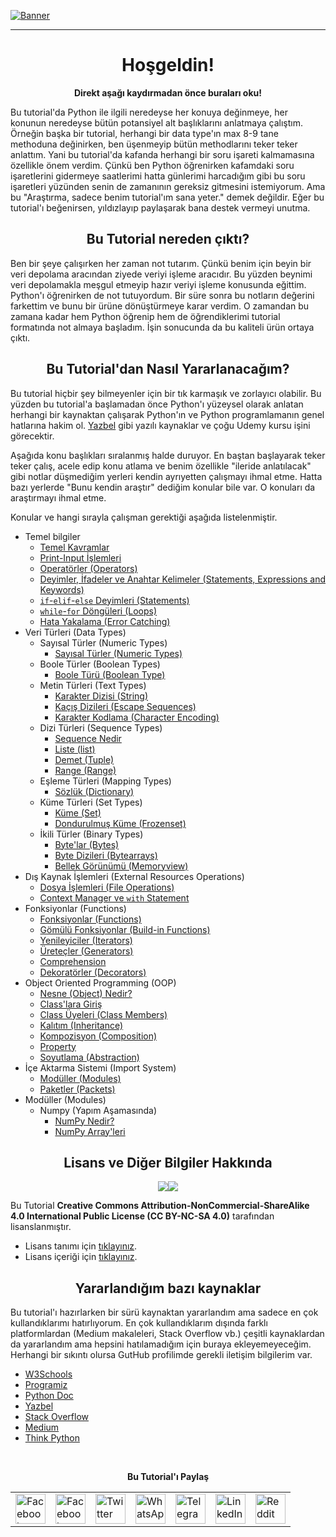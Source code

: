 
[![Banner](https://github.com/myygunduz/My-Blender-Works/blob/main/assets/specialedition/python-eğitimi-video.gif)](https://github.com/myygunduz)

<hr>

<h1 align='center'> Hoşgeldin! </h1>

<p align=center> <b>Direkt aşağı kaydırmadan önce buraları oku!</b> </p>

Bu tutorial'da Python ile ilgili neredeyse her konuya değinmeye, her konunun neredeyse bütün potansiyel alt başlıklarını anlatmaya çalıştım. Örneğin başka bir tutorial, herhangi bir data type'ın max 8-9 tane methoduna değinirken, ben üşenmeyip bütün methodlarını teker teker anlattım. Yani bu tutorial'da kafanda herhangi bir soru işareti kalmamasına özellikle önem verdim. Çünkü ben Python öğrenirken kafamdaki soru işaretlerini gidermeye saatlerimi hatta günlerimi harcadığım gibi bu soru işaretleri yüzünden senin de zamanının gereksiz gitmesini istemiyorum. Ama bu "Araştırma, sadece benim tutorial'ım sana yeter." demek değildir. Eğer bu tutorial'ı beğenirsen, yıldızlayıp paylaşarak bana destek vermeyi unutma.

<h2 align='center'> Bu Tutorial nereden çıktı? </h2>

Ben bir şeye çalışırken her zaman not tutarım. Çünkü benim için beyin bir veri depolama aracından ziyede veriyi işleme aracıdır. Bu yüzden beynimi veri depolamakla meşgul etmeyip hazır veriyi işleme konusunda eğittim. Python'ı öğrenirken de not tutuyordum. Bir süre sonra bu notların değerini farkettim ve bunu bir ürüne dönüştürmeye karar verdim. O zamandan bu zamana kadar hem Python öğrenip hem de öğrendiklerimi tutorial formatında not almaya başladım. İşin sonucunda da bu kaliteli ürün ortaya çıktı.

<h2 align='center'> Bu Tutorial'dan Nasıl Yararlanacağım? </h2>

Bu tutorial hiçbir şey bilmeyenler için bir tık karmaşık ve zorlayıcı olabilir. Bu yüzden bu tutorial'a başlamadan önce Python'ı yüzeysel olarak anlatan herhangi bir kaynaktan çalışarak Python'ın ve Python programlamanın genel hatlarına hakim ol. [Yazbel](https://python-istihza.yazbel.com) gibi yazılı kaynaklar ve çoğu Udemy kursu işini görecektir.

Aşağıda konu başlıkları sıralanmış halde duruyor. En baştan başlayarak teker teker çalış, acele edip konu atlama ve benim özellikle "ileride anlatılacak" gibi notlar düşmediğim yerleri kendin ayrıyetten çalışmayı ihmal etme. Hatta bazı yerlerde "Bunu kendin araştır" dediğim konular bile var. O konuları da araştırmayı ihmal etme.

Konular ve hangi sırayla çalışman gerektiği aşağıda listelenmiştir.
- Temel bilgiler
    - [Temel Kavramlar](./python_tutorial/temel_bilgiler/basic_concepts.md)
    - [Print-Input İşlemleri](./python_tutorial/temel_bilgiler/print_and_input.md)
    - [Operatörler (Operators)](./python_tutorial/temel_bilgiler/operators.md)
    - [Deyimler, İfadeler ve Anahtar Kelimeler (Statements, Expressions and Keywords)](./python_tutorial/temel_bilgiler/statements_expressions_keywords.md)
    - [`if`-`elif`-`else` Deyimleri (Statements)](./python_tutorial/temel_bilgiler/if-elif-else.md)
    - [`while`-`for` Döngüleri (Loops)](./python_tutorial/temel_bilgiler/while-for_loops.md)
    - [Hata Yakalama (Error Catching)](./python_tutorial/temel_bilgiler/error_catching.md)
- Veri Türleri (Data Types)
    - Sayısal Türler (Numeric Types)
        - [Sayısal Türler (Numeric Types)](./python_tutorial/data_types/numeric_types/numeric_types.md)
    - Boole Türler (Boolean Types)
        - [Boole Türü (Boolean Type)](./python_tutorial/data_types/boolean_types/boolean_types.md)
    - Metin Türleri (Text Types)
        - [Karakter Dizisi (String)](./python_tutorial/data_types/text_types/strings.md)
        - [Kaçış Dizileri (Escape Sequences)](./python_tutorial/data_types/text_types/escape_sequences.md)
        - [Karakter Kodlama (Character Encoding)](./python_tutorial/data_types/text_types/character_encoding.md)
    - Dizi Türleri (Sequence Types)
        - [Sequence Nedir](./python_tutorial/data_types/sequence_types/sequence_type_info.md)
        - [Liste (list)](./python_tutorial/data_types/sequence_types/list.md)
        - [Demet (Tuple)](./python_tutorial/data_types/sequence_types/tuple.md)
        - [Range (Range)](./python_tutorial/data_types/sequence_types/range.md)
    - Eşleme Türleri (Mapping Types)
        - [Sözlük (Dictionary)](./python_tutorial/data_types/mapping_types/dictionary.md)
    - Küme Türleri (Set Types)
        - [Küme (Set)](./python_tutorial/data_types/set_types/set.md)
        - [Dondurulmuş Küme (Frozenset)](./python_tutorial/data_types/set_types/frozenset.md)
    - İkili Türler (Binary Types)
        - [Byte'lar (Bytes)](./python_tutorial/data_types/binary_types/bytes.md)
        - [Byte Dizileri (Bytearrays)](./python_tutorial/data_types/binary_types/bytearrays.md)
        - [Bellek Görünümü (Memoryview)](./python_tutorial/data_types/binary_types/memoryview.md)
- Dış Kaynak İşlemleri (External Resources Operations)
    - [Dosya İşlemleri (File Operations)](./python_tutorial/external_resources_operations/file_operations.md)
    - [Context Manager ve `with` Statement](./python_tutorial/external_resources_operations/with_ve_context_manager.md)
- Fonksiyonlar (Functions)
    - [Fonksiyonlar (Functions)](./python_tutorial/functions/functions.md)
    - [Gömülü Fonksiyonlar (Build-in Functions)](./python_tutorial/functions/build-in_functions.md)
    - [Yenileyiciler (Iterators)](./python_tutorial/functions/iterators.md)
    - [Üreteçler (Generators)](./python_tutorial/functions/generators.md)
    - [Comprehension](./python_tutorial/functions/comprehension.md)
    - [Dekoratörler (Decorators)](./python_tutorial/functions/decorators.md)
- Object Oriented Programming (OOP)
    - [Nesne (Object) Nedir?](./python_tutorial/OOP/what_is_object.md)
    - [Class'lara Giriş](./python_tutorial/OOP/beginning_of_classes.md)
    - [Class Üyeleri (Class Members)](./python_tutorial/OOP/class_members.md)
    - [Kalıtım (Inheritance)](./python_tutorial/OOP/Inheritance.md)
    - [Kompozisyon (Composition)](./python_tutorial/OOP/composition.md)
    - [Property](./python_tutorial/OOP/property.md)
    - [Soyutlama (Abstraction)](./python_tutorial/OOP/abstract.md)
- İçe Aktarma Sistemi (Import System)
    - [Modüller (Modules)](./python_tutorial/import_system/modules.md)
    - [Paketler (Packets)](./python_tutorial/import_system/packets.md)
- Modüller (Modules)
    - Numpy (Yapım Aşamasında)
        - [NumPy Nedir?](./python_tutorial/Modules/Numpy/what_is_numpy.md)
        - [NumPy Array'leri](./python_tutorial/Modules/Numpy/ndarray_object.md)

<h2 align='center'> Lisans ve Diğer Bilgiler Hakkında </h2>
<p align=center><img src="https://img.shields.io/static/v1?label=&message=Python&style=flat-square&logo=python&labelColor=346b9a&color=346b9a&logoColor=ffffff"/><img src="https://img.shields.io/static/v1?label=Version&message=+3.9&style=flat-square&labelColor=green&color=green"/></p>

Bu Tutorial **Creative Commons Attribution-NonCommercial-ShareAlike 4.0 International Public License (CC BY-NC-SA 4.0)** tarafından lisanslanmıştır.
- Lisans tanımı için [tıklayınız](https://creativecommons.org/licenses/by-nc-sa/4.0/).
- Lisans içeriği için [tıklayınız](https://creativecommons.org/licenses/by-nc-sa/4.0/legalcode).

<h2 align='center'> Yararlandığım bazı kaynaklar </h2>

Bu tutorial'ı hazırlarken bir sürü kaynaktan yararlandım ama sadece en çok kullandıklarımı hatırlıyorum. En çok kullandıklarım dışında farklı platformlardan (Medium makaleleri, Stack Overflow vb.) çeşitli kaynaklardan da yararlandım ama hepsini hatılamadığım için buraya ekleyemeyeceğim. Herhangi bir sıkıntı olursa GutHub profilimde gerekli iletişim bilgilerim var.

- [W3Schools](https://www.w3schools.com/python/ "https://www.w3schools.com/python/")
- [Programiz](https://www.programiz.com/python-programming "https://www.programiz.com/python-programming")
- [Python Doc](https://docs.python.org/3/ "https://docs.python.org/3/")
- [Yazbel](https://python-istihza.yazbel.com/ "https://python-istihza.yazbel.com/")
- [Stack Overflow](https://stackoverflow.com/ "https://stackoverflow.com/")
- [Medium](https://medium.com/ "https://medium.com/")
- [Think Python](https://greenteapress.com/thinkpython/html/index.html "https://greenteapress.com/thinkpython/html/index.html")
<br>
<p align=center> <b>Bu Tutorial'ı Paylaş</b> </p>
<table align='center'>
	<tr>
		<td>
			<a href="https://web.facebook.com/sharer.php?t=Güzel%20bir%20Python%20eğitimi%20buldum%20bir%20göz%20at&u=https://github.com/hirelaxstudio/python_tutorial&_rdc=1&_rdr">
				<img src="https://github.com/gayanvoice/github-active-users-monitor/raw/master/public/images/icons/facebook.svg" height="48" width="48" alt="Facebook"/>
			</a>
		</td>
		<td>
			<a href="https://www.facebook.com/dialog/send?link=https://github.com/hirelaxstudio/python_tutorial&app_id=291494419107518&redirect_uri=https://github.com/hirelaxstudio/python_tutorial">
				<img src="https://github.com/gayanvoice/github-active-users-monitor/raw/master/public/images/icons/facebook_messenger.svg" height="48" width="48" alt="Facebook Messenger"/>
			</a>
		</td>
		<td>
			<a href="https://twitter.com/intent/tweet?text=Güzel%20bir%20Python%20eğitimi%20buldum%20bir%20göz%20at&url=https://github.com/hirelaxstudio/python_tutorial">
				<img src="https://github.com/gayanvoice/github-active-users-monitor/raw/master/public/images/icons/twitter.svg" height="48" width="48" alt="Twitter"/>
			</a>
		</td>
		<td>
			<a href="https://web.whatsapp.com/send?text=Güzel%20bir%20Python%20eğitimi%20buldum%20bir%20göz%20at https://github.com/hirelaxstudio/python_tutorial">
				<img src="https://github.com/gayanvoice/github-active-users-monitor/blob/master/public/images/icons/whatsapp.svg" height="48" width="48" alt="WhatsApp"/>
			</a>
		</td>
		<td>
			<a href="https://t.me/share/url?url=https://github.com/hirelaxstudio/python_tutorial&text=Güzel%20bir%20Python%20eğitimi%20buldum%20bir%20göz%20at">
				<img src="https://github.com/gayanvoice/github-active-users-monitor/blob/master/public/images/icons/telegram.svg" height="48" width="48" alt="Telegram"/>
			</a>
		</td>
		<td>
			<a href="https://www.linkedin.com/shareArticle?title=Güzel%20bir%20Python%20eğitimi%20buldum%20bir%20göz%20at&url=https://github.com/hirelaxstudio/python_tutorial">
				<img src="https://github.com/gayanvoice/github-active-users-monitor/blob/master/public/images/icons/linkedin.svg" height="48" width="48" alt="LinkedIn"/>
			</a>
		</td>
		<td>
			<a href="https://www.reddit.com/submit?title=Güzel%20bir%20Python%20eğitimi%20buldum%20bir%20göz%20at&url=https://github.com/hirelaxstudio/python_tutorial">
				<img src="https://github.com/gayanvoice/github-active-users-monitor/blob/master/public/images/icons/reddit.svg" height="48" width="48" alt="Reddit"/>
			</a>
		</td>
	</tr>
</table>
